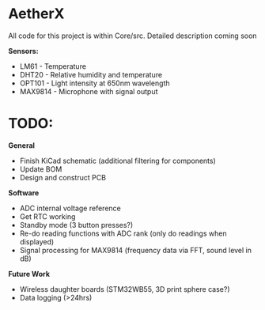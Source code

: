 # AetherX

All code for this project is within Core/src. Detailed description coming soon

**Sensors:**

* LM61 - Temperature
* DHT20 - Relative humidity and temperature
* OPT101 - Light intensity at 650nm wavelength
* MAX9814 - Microphone with signal output

# TODO:
**General**
* Finish KiCad schematic (additional filtering for components)
* Update BOM
* Design and construct PCB

**Software**
* ADC internal voltage reference
* Get RTC working
* Standby mode (3 button presses?)
* Re-do reading functions with ADC rank (only do readings when displayed)
* Signal processing for MAX9814 (frequency data via FFT, sound level in dB)

**Future Work**
* Wireless daughter boards (STM32WB55, 3D print sphere case?)
* Data logging (>24hrs)